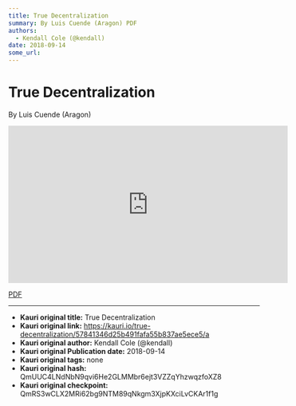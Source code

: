 ```yaml
---
title: True Decentralization
summary: By Luis Cuende (Aragon) PDF
authors:
  - Kendall Cole (@kendall)
date: 2018-09-14
some_url: 
---
```


# True Decentralization


By Luis Cuende (Aragon)

<div align="center"><iframe width="560" height="315" src="https://drive.google.com/file/d/1TYXY8GGsCNah_G5XuhvXXyL_pthe08bF/preview" frameborder="0" allow="encrypted-media" allowfullscreen></iframe></div>

[PDF](https://github.com/ethberlin-hackathon/Talks-presentations/blob/master/resources/true-decentralization/True-decentralization_Luis-Cuende_Aragon.pdf)


---

- **Kauri original title:** True Decentralization
- **Kauri original link:** https://kauri.io/true-decentralization/57841346d25b491fafa55b837ae5ece5/a
- **Kauri original author:** Kendall Cole (@kendall)
- **Kauri original Publication date:** 2018-09-14
- **Kauri original tags:** none
- **Kauri original hash:** QmUUC4LNdNbN9qvi6He2GLMMbr6ejt3VZZqYhzwqzfoXZ8
- **Kauri original checkpoint:** QmRS3wCLX2MRi62bg9NTM89qNkgm3XjpKXciLvCKAr1f1g




